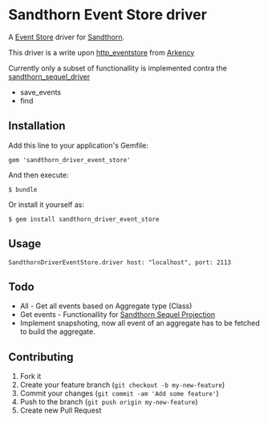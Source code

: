 # Sandthorn Event Store driver

A [Event Store](geteventstore.com) driver for [Sandthorn](https://github.com/Sandthorn/sandthorn).

This driver is a write upon [http_eventstore](https://github.com/arkency/http_eventstore) from [Arkency](http://arkency.com)

Currently only a subset of functionallity is implemented contra the [sandthorn_sequel_driver](https://github.com/Sandthorn/sandthorn_sequel_driver)

* save_events
* find

## Installation

Add this line to your application's Gemfile:

    gem 'sandthorn_driver_event_store'

And then execute:

    $ bundle

Or install it yourself as:

    $ gem install sandthorn_driver_event_store

## Usage

    SandthornDriverEventStore.driver host: "localhost", port: 2113
   
## Todo

 * All - Get all events based on Aggregate type (Class)
 * Get events - Functionallity for [Sandthorn Sequel Projection](https://github.com/Sandthorn/sandthorn_sequel_projection) 
 * Implement snapshoting, now all event of an aggregate has to be fetched to build the aggregate.

## Contributing

1. Fork it
2. Create your feature branch (`git checkout -b my-new-feature`)
3. Commit your changes (`git commit -am 'Add some feature'`)
4. Push to the branch (`git push origin my-new-feature`)
5. Create new Pull Request
